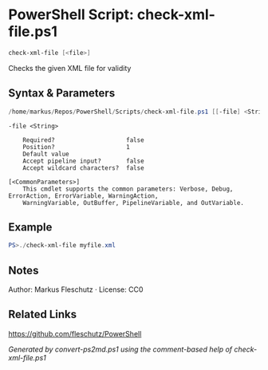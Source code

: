 # PowerShell Script: check-xml-file.ps1
```powershell
check-xml-file [<file>]
```

Checks the given XML file for validity

## Syntax & Parameters
```powershell
/home/markus/Repos/PowerShell/Scripts/check-xml-file.ps1 [[-file] <String>] [<CommonParameters>]
```

```
-file <String>
    
    Required?                    false
    Position?                    1
    Default value                
    Accept pipeline input?       false
    Accept wildcard characters?  false
```

```
[<CommonParameters>]
    This cmdlet supports the common parameters: Verbose, Debug, ErrorAction, ErrorVariable, WarningAction, 
    WarningVariable, OutBuffer, PipelineVariable, and OutVariable.
```

## Example
```powershell
PS>./check-xml-file myfile.xml
```


## Notes
Author: Markus Fleschutz · License: CC0

## Related Links
https://github.com/fleschutz/PowerShell

*Generated by convert-ps2md.ps1 using the comment-based help of check-xml-file.ps1*
